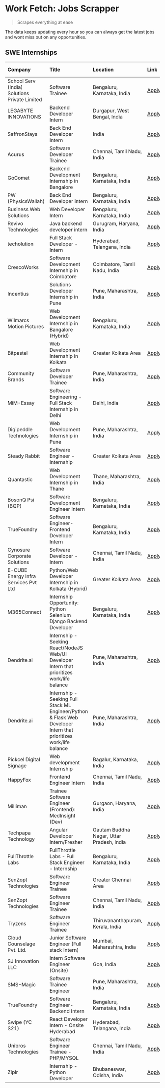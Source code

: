 # Work Fetch: Jobs Scrapper
> Scrapes everything at ease

The data keeps updating every hour so you can always get the latest jobs and wont miss out on any opportunities.

## SWE Internships
<!--START_SECTION:workfetch-->
| Company                                       | Title                                                                                                              | Location                                  | Link                                                                                                                                                                                                                                                                                                                              | Date Posted   |
|:----------------------------------------------|:-------------------------------------------------------------------------------------------------------------------|:------------------------------------------|:----------------------------------------------------------------------------------------------------------------------------------------------------------------------------------------------------------------------------------------------------------------------------------------------------------------------------------|:--------------|
| School Serv (India) Solutions Private Limited | Software Trainee                                                                                                   | Bengaluru, Karnataka, India               | [Apply](https://in.linkedin.com/jobs/view/software-trainee-at-school-serv-india-solutions-private-limited-3909028811?position=37&pageNum=0&refId=HKhssJIAWxv56YIBFqryXw%3D%3D&trackingId=0uO4XVrAdsWXzy%2BIsa9Xhg%3D%3D&trk=public_jobs_jserp-result_search-card)                                                                 | 2024-04-25    |
| LEGABYTE INNOVATIONS                          | Backend Developer Intern                                                                                           | Durgapur, West Bengal, India              | [Apply](https://in.linkedin.com/jobs/view/backend-developer-intern-at-legabyte-innovations-3909245013?position=56&pageNum=0&refId=HKhssJIAWxv56YIBFqryXw%3D%3D&trackingId=WgIiE555X201mNIDJU2UsA%3D%3D&trk=public_jobs_jserp-result_search-card)                                                                                  | 2024-04-24    |
| SaffronStays                                  | Back End Developer Intern                                                                                          | India                                     | [Apply](https://in.linkedin.com/jobs/view/back-end-developer-intern-at-saffronstays-3904615385?position=13&pageNum=0&refId=HKhssJIAWxv56YIBFqryXw%3D%3D&trackingId=ltHO2ERfiIcqTvN3VHOKtQ%3D%3D&trk=public_jobs_jserp-result_search-card)                                                                                         | 2024-04-23    |
| Acurus                                        | Software Developer Trainee                                                                                         | Chennai, Tamil Nadu, India                | [Apply](https://in.linkedin.com/jobs/view/software-developer-trainee-at-acurus-3907363844?position=26&pageNum=0&refId=HKhssJIAWxv56YIBFqryXw%3D%3D&trackingId=PsEXxRGGi3buyk7HjTHQOg%3D%3D&trk=public_jobs_jserp-result_search-card)                                                                                              | 2024-04-23    |
| GoComet                                       | Backend Development Internship in Bangalore                                                                        | Bengaluru, Karnataka, India               | [Apply](https://in.linkedin.com/jobs/view/backend-development-internship-in-bangalore-at-gocomet-3908958124?position=53&pageNum=0&refId=HKhssJIAWxv56YIBFqryXw%3D%3D&trackingId=NjNh0absGFvZeRndl8nLXw%3D%3D&trk=public_jobs_jserp-result_search-card)                                                                            | 2024-04-23    |
| PW (PhysicsWallah)                            | Back End Developer intern                                                                                          | Bengaluru, Karnataka, India               | [Apply](https://in.linkedin.com/jobs/view/back-end-developer-intern-at-pw-physicswallah-3907293630?position=21&pageNum=0&refId=HKhssJIAWxv56YIBFqryXw%3D%3D&trackingId=EWlnl505zQYoUcCii4q%2B9A%3D%3D&trk=public_jobs_jserp-result_search-card)                                                                                   | 2024-04-22    |
| Business Web Solutions                        | Web Developer Intern                                                                                               | Bengaluru, Karnataka, India               | [Apply](https://in.linkedin.com/jobs/view/web-developer-intern-at-business-web-solutions-3906717928?position=15&pageNum=0&refId=HKhssJIAWxv56YIBFqryXw%3D%3D&trackingId=%2F%2FTFPhwDV39HHQBj8T1J5Q%3D%3D&trk=public_jobs_jserp-result_search-card)                                                                                | 2024-04-20    |
| Revivo Technologies                           | Java backend developer intern                                                                                      | Gurugram, Haryana, India                  | [Apply](https://in.linkedin.com/jobs/view/java-backend-developer-intern-at-revivo-technologies-3906034446?position=23&pageNum=0&refId=HKhssJIAWxv56YIBFqryXw%3D%3D&trackingId=yN6psU%2BZkyfCZrsto4n7vw%3D%3D&trk=public_jobs_jserp-result_search-card)                                                                            | 2024-04-19    |
| techolution                                   | Full Stack Developer - Intern                                                                                      | Hyderabad, Telangana, India               | [Apply](https://in.linkedin.com/jobs/view/full-stack-developer-intern-at-techolution-3904814977?position=22&pageNum=0&refId=HKhssJIAWxv56YIBFqryXw%3D%3D&trackingId=9%2BXYv2HV8oogsnQvuNm7RQ%3D%3D&trk=public_jobs_jserp-result_search-card)                                                                                      | 2024-04-18    |
| CrescoWorks                                   | Software Development Internship in Coimbatore                                                                      | Coimbatore, Tamil Nadu, India             | [Apply](https://in.linkedin.com/jobs/view/software-development-internship-in-coimbatore-at-crescoworks-3904327953?position=4&pageNum=0&refId=HKhssJIAWxv56YIBFqryXw%3D%3D&trackingId=M8HbCvhfJU1SbENrxZYUGw%3D%3D&trk=public_jobs_jserp-result_search-card)                                                                       | 2024-04-17    |
| Incentius                                     | Solutions Developer Internship in Pune                                                                             | Pune, Maharashtra, India                  | [Apply](https://in.linkedin.com/jobs/view/solutions-developer-internship-in-pune-at-incentius-3904329499?position=11&pageNum=0&refId=HKhssJIAWxv56YIBFqryXw%3D%3D&trackingId=t%2FOXBGi2%2BVqZLe65kFHfvQ%3D%3D&trk=public_jobs_jserp-result_search-card)                                                                           | 2024-04-17    |
| Wilmarcs Motion Pictures                      | Web Development Internship in Bangalore (Hybrid)                                                                   | Bengaluru, Karnataka, India               | [Apply](https://in.linkedin.com/jobs/view/web-development-internship-in-bangalore-hybrid-at-wilmarcs-motion-pictures-3904333111?position=29&pageNum=0&refId=HKhssJIAWxv56YIBFqryXw%3D%3D&trackingId=wurO2NNIRQMKnba%2F9JNOxg%3D%3D&trk=public_jobs_jserp-result_search-card)                                                      | 2024-04-17    |
| Bitpastel                                     | Web Development Internship in Kolkata                                                                              | Greater Kolkata Area                      | [Apply](https://in.linkedin.com/jobs/view/web-development-internship-in-kolkata-at-bitpastel-3903194722?position=50&pageNum=0&refId=HKhssJIAWxv56YIBFqryXw%3D%3D&trackingId=jBuS8x8CDL6F2%2F0OJqQHBA%3D%3D&trk=public_jobs_jserp-result_search-card)                                                                              | 2024-04-16    |
| Community Brands                              | Software Developer Trainee                                                                                         | Pune, Maharashtra, India                  | [Apply](https://in.linkedin.com/jobs/view/software-developer-trainee-at-community-brands-3899630827?position=12&pageNum=0&refId=HKhssJIAWxv56YIBFqryXw%3D%3D&trackingId=Z%2FCpagovHQsbptEigEJQcg%3D%3D&trk=public_jobs_jserp-result_search-card)                                                                                  | 2024-04-15    |
| MiM-Essay                                     | Software Engineering - Full Stack Internship in Delhi                                                              | Delhi, India                              | [Apply](https://in.linkedin.com/jobs/view/software-engineering-full-stack-internship-in-delhi-at-mim-essay-3901647332?position=18&pageNum=0&refId=HKhssJIAWxv56YIBFqryXw%3D%3D&trackingId=EXZLw127JfKQ3L4C6xCkkA%3D%3D&trk=public_jobs_jserp-result_search-card)                                                                  | 2024-04-15    |
| Digipeddle Technologies                       | Web Development Internship in Pune                                                                                 | Pune, Maharashtra, India                  | [Apply](https://in.linkedin.com/jobs/view/web-development-internship-in-pune-at-digipeddle-technologies-3898605884?position=32&pageNum=0&refId=HKhssJIAWxv56YIBFqryXw%3D%3D&trackingId=yywQoLVgv%2BFr3pqO7sQKYg%3D%3D&trk=public_jobs_jserp-result_search-card)                                                                   | 2024-04-13    |
| Steady Rabbit                                 | Software Engineer - Internship                                                                                     | Greater Kolkata Area                      | [Apply](https://in.linkedin.com/jobs/view/software-engineer-internship-at-steady-rabbit-3885171077?position=3&pageNum=0&refId=HKhssJIAWxv56YIBFqryXw%3D%3D&trackingId=jJdnkoHVWII6OUNIFQGrGA%3D%3D&trk=public_jobs_jserp-result_search-card)                                                                                      | 2024-04-08    |
| Quantastic                                    | Web Development Internship in Thane                                                                                | Thane, Maharashtra, India                 | [Apply](https://in.linkedin.com/jobs/view/web-development-internship-in-thane-at-quantastic-3888221292?position=52&pageNum=0&refId=HKhssJIAWxv56YIBFqryXw%3D%3D&trackingId=QsoS%2FauaKuHncorVPFfl8A%3D%3D&trk=public_jobs_jserp-result_search-card)                                                                               | 2024-04-08    |
| BosonQ Psi (BQP)                              | Software Development Engineer Intern                                                                               | Bengaluru, Karnataka, India               | [Apply](https://in.linkedin.com/jobs/view/software-development-engineer-intern-at-bosonq-psi-bqp-3888328596?position=19&pageNum=0&refId=HKhssJIAWxv56YIBFqryXw%3D%3D&trackingId=vlGhS4m8H6pOd2R%2FkLpqQw%3D%3D&trk=public_jobs_jserp-result_search-card)                                                                          | 2024-04-06    |
| TrueFoundry                                   | Software Engineer- Frontend Developer Intern                                                                       | Bengaluru, Karnataka, India               | [Apply](https://in.linkedin.com/jobs/view/software-engineer-frontend-developer-intern-at-truefoundry-3887320206?position=9&pageNum=0&refId=HKhssJIAWxv56YIBFqryXw%3D%3D&trackingId=01uC9ouajlObcbz%2B9aTOsQ%3D%3D&trk=public_jobs_jserp-result_search-card)                                                                       | 2024-04-05    |
| Cynosure Corporate Solutions                  | Software Developer -Intern                                                                                         | Chennai, Tamil Nadu, India                | [Apply](https://in.linkedin.com/jobs/view/software-developer-intern-at-cynosure-corporate-solutions-3884767755?position=14&pageNum=0&refId=HKhssJIAWxv56YIBFqryXw%3D%3D&trackingId=f%2FnnDtXJ%2FymL0FhQtXB0qA%3D%3D&trk=public_jobs_jserp-result_search-card)                                                                     | 2024-04-04    |
| E-CUBE Energy Infra Services Pvt Ltd          | Python/Web Developer Internship in Kolkata (Hybrid)                                                                | Greater Kolkata Area                      | [Apply](https://in.linkedin.com/jobs/view/python-web-developer-internship-in-kolkata-hybrid-at-e-cube-energy-infra-services-pvt-ltd-3882160442?position=5&pageNum=0&refId=HKhssJIAWxv56YIBFqryXw%3D%3D&trackingId=%2Fs8xR2cntE202o8uG52KQw%3D%3D&trk=public_jobs_jserp-result_search-card)                                        | 2024-04-02    |
| M365Connect                                   | Internship Opportunity: Python Selenium Django Backend Developer                                                   | Bengaluru, Karnataka, India               | [Apply](https://in.linkedin.com/jobs/view/internship-opportunity-python-selenium-django-backend-developer-at-m365connect-3868219387?position=60&pageNum=0&refId=HKhssJIAWxv56YIBFqryXw%3D%3D&trackingId=Obc8zOrT6fU1nU8LQ72mpw%3D%3D&trk=public_jobs_jserp-result_search-card)                                                    | 2024-03-24    |
| Dendrite.ai                                   | Internship - Seeking React/NodeJS Web/UI Developer Intern that prioritizes work/life balance                       | Pune, Maharashtra, India                  | [Apply](https://in.linkedin.com/jobs/view/internship-seeking-react-nodejs-web-ui-developer-intern-that-prioritizes-work-life-balance-at-dendrite-ai-3853583200?position=28&pageNum=0&refId=HKhssJIAWxv56YIBFqryXw%3D%3D&trackingId=khs3vr%2B%2BcPWg1OmCTZ8Bkw%3D%3D&trk=public_jobs_jserp-result_search-card)                     | 2024-03-12    |
| Dendrite.ai                                   | Internship - Seeking Full Stack ML Engineer/Python & Flask Web Developer Intern that prioritizes work/life balance | Pune, Maharashtra, India                  | [Apply](https://in.linkedin.com/jobs/view/internship-seeking-full-stack-ml-engineer-python-flask-web-developer-intern-that-prioritizes-work-life-balance-at-dendrite-ai-3853583202?position=59&pageNum=0&refId=HKhssJIAWxv56YIBFqryXw%3D%3D&trackingId=VoupqeoFrh3LHg%2BgYkQ%2BRg%3D%3D&trk=public_jobs_jserp-result_search-card) | 2024-03-12    |
| Pickcel Digital Signage                       | Web development Internship                                                                                         | Bagalur, Karnataka, India                 | [Apply](https://in.linkedin.com/jobs/view/web-development-internship-at-pickcel-digital-signage-3849506118?position=46&pageNum=0&refId=HKhssJIAWxv56YIBFqryXw%3D%3D&trackingId=yXVV6GZ60XFDyFrm1MLxmw%3D%3D&trk=public_jobs_jserp-result_search-card)                                                                             | 2024-03-08    |
| HappyFox                                      | Frontend Engineer Intern                                                                                           | Chennai, Tamil Nadu, India                | [Apply](https://in.linkedin.com/jobs/view/frontend-engineer-intern-at-happyfox-3848357951?position=44&pageNum=0&refId=HKhssJIAWxv56YIBFqryXw%3D%3D&trackingId=epZgG3aywY%2Fg2osfnRRCNg%3D%3D&trk=public_jobs_jserp-result_search-card)                                                                                            | 2024-03-07    |
| Milliman                                      | Trainee Software Engineer (Frontend): MedInsight (Dev)                                                             | Gurgaon, Haryana, India                   | [Apply](https://in.linkedin.com/jobs/view/trainee-software-engineer-frontend-medinsight-dev-at-milliman-3792874280?position=7&pageNum=0&refId=HKhssJIAWxv56YIBFqryXw%3D%3D&trackingId=K4Kc0%2BNhNfU4NEJ%2FopnEJg%3D%3D&trk=public_jobs_jserp-result_search-card)                                                                  | 2024-03-01    |
| Techpapa Technology                           | Angular Developer Intern/Fresher                                                                                   | Gautam Buddha Nagar, Uttar Pradesh, India | [Apply](https://in.linkedin.com/jobs/view/angular-developer-intern-fresher-at-techpapa-technology-3834305862?position=49&pageNum=0&refId=HKhssJIAWxv56YIBFqryXw%3D%3D&trackingId=2SbXALhzkT3%2BSFxIEWn7Rw%3D%3D&trk=public_jobs_jserp-result_search-card)                                                                         | 2024-02-20    |
| FullThrottle Labs                             | FullThrottle Labs - Full Stack Engineer - Internship                                                               | Bengaluru, Karnataka, India               | [Apply](https://in.linkedin.com/jobs/view/fullthrottle-labs-full-stack-engineer-internship-at-fullthrottle-labs-3829636016?position=47&pageNum=0&refId=HKhssJIAWxv56YIBFqryXw%3D%3D&trackingId=FwIPWfJ%2BzdxjXzlGAPEQfg%3D%3D&trk=public_jobs_jserp-result_search-card)                                                           | 2024-02-17    |
| SenZopt Technologies                          | Software Engineer Trainee                                                                                          | Greater Chennai Area                      | [Apply](https://in.linkedin.com/jobs/view/software-engineer-trainee-at-senzopt-technologies-3827688781?position=27&pageNum=0&refId=HKhssJIAWxv56YIBFqryXw%3D%3D&trackingId=IIkLlZe4SoWfsDV%2FlZ0ZJQ%3D%3D&trk=public_jobs_jserp-result_search-card)                                                                               | 2024-02-12    |
| SenZopt Technologies                          | Software Engineer Trainee                                                                                          | Chennai, Tamil Nadu, India                | [Apply](https://in.linkedin.com/jobs/view/software-engineer-trainee-at-senzopt-technologies-3827686880?position=43&pageNum=0&refId=HKhssJIAWxv56YIBFqryXw%3D%3D&trackingId=l7YVU0RxI1xokw%2Bb6sWgRg%3D%3D&trk=public_jobs_jserp-result_search-card)                                                                               | 2024-02-12    |
| Tryzens                                       | Software Engineer Trainee                                                                                          | Thiruvananthapuram, Kerala, India         | [Apply](https://in.linkedin.com/jobs/view/software-engineer-trainee-at-tryzens-3809363491?position=31&pageNum=0&refId=HKhssJIAWxv56YIBFqryXw%3D%3D&trackingId=oBItScA7Q34NOCRUhDj%2FZw%3D%3D&trk=public_jobs_jserp-result_search-card)                                                                                            | 2024-01-18    |
| Cloud Counselage Pvt. Ltd.                    | Junior Software Engineer (Full stack Intern)                                                                       | Mumbai, Maharashtra, India                | [Apply](https://in.linkedin.com/jobs/view/junior-software-engineer-full-stack-intern-at-cloud-counselage-pvt-ltd-3803132814?position=20&pageNum=0&refId=HKhssJIAWxv56YIBFqryXw%3D%3D&trackingId=OZMIzNY7Td9MEAba3CckRg%3D%3D&trk=public_jobs_jserp-result_search-card)                                                            | 2024-01-11    |
| SJ Innovation LLC                             | Intern Software Engineer (Onsite)                                                                                  | Goa, India                                | [Apply](https://in.linkedin.com/jobs/view/intern-software-engineer-onsite-at-sj-innovation-llc-3799959011?position=38&pageNum=0&refId=HKhssJIAWxv56YIBFqryXw%3D%3D&trackingId=oiz26%2F4c946Sx1n4v%2F8ftQ%3D%3D&trk=public_jobs_jserp-result_search-card)                                                                          | 2024-01-11    |
| SMS-Magic                                     | Software Trainee Engineer                                                                                          | Pune, Maharashtra, India                  | [Apply](https://in.linkedin.com/jobs/view/software-trainee-engineer-at-sms-magic-3761409781?position=24&pageNum=0&refId=HKhssJIAWxv56YIBFqryXw%3D%3D&trackingId=7CbIdu8y9lBlWREwSvubLQ%3D%3D&trk=public_jobs_jserp-result_search-card)                                                                                            | 2023-11-16    |
| TrueFoundry                                   | Software Engineer-Backend Intern                                                                                   | Bengaluru, Karnataka, India               | [Apply](https://in.linkedin.com/jobs/view/software-engineer-backend-intern-at-truefoundry-3779508170?position=25&pageNum=0&refId=HKhssJIAWxv56YIBFqryXw%3D%3D&trackingId=kaZu3PL0L01BtvcM7%2BCeKA%3D%3D&trk=public_jobs_jserp-result_search-card)                                                                                 | 2023-11-10    |
| Swipe (YC S21)                                | React Developer Intern - Onsite Hyderabad                                                                          | Hyderabad, Telangana, India               | [Apply](https://in.linkedin.com/jobs/view/react-developer-intern-onsite-hyderabad-at-swipe-yc-s21-3737600089?position=34&pageNum=0&refId=HKhssJIAWxv56YIBFqryXw%3D%3D&trackingId=lTWXpWOR9%2BRZjcNbQ1op%2Fw%3D%3D&trk=public_jobs_jserp-result_search-card)                                                                       | 2023-10-13    |
| Unibros Technologies                          | Software Engineer Trainee - PHP/MYSQL                                                                              | Chennai, Tamil Nadu, India                | [Apply](https://in.linkedin.com/jobs/view/software-engineer-trainee-php-mysql-at-unibros-technologies-3656599241?position=30&pageNum=0&refId=HKhssJIAWxv56YIBFqryXw%3D%3D&trackingId=SW3XNOCIGtzy4cUUaH3F%2FA%3D%3D&trk=public_jobs_jserp-result_search-card)                                                                     | 2023-06-12    |
| Ziplr                                         | Internship - Python Developer                                                                                      | Bhubaneswar, Odisha, India                | [Apply](https://in.linkedin.com/jobs/view/internship-python-developer-at-ziplr-3645677592?position=55&pageNum=0&refId=HKhssJIAWxv56YIBFqryXw%3D%3D&trackingId=UpPMq%2FBmbmXDg3ioGR4v8A%3D%3D&trk=public_jobs_jserp-result_search-card)                                                                                            | 2023-06-02    |
<!--END_SECTION:workfetch-->

